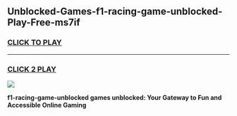 
## Unblocked-Games-f1-racing-game-unblocked-Play-Free-ms7if
<h3>
<a href="https://premium76.site?title=f1-racing-game-unblocked&ref=18A1">CLICK TO PLAY</a></h3>
<hr>

<h3>
<a href="https://premium76.site?title=f1-racing-game-unblocked&ref=18A1">CLICK 2 PLAY</a>
  
</h3>

<a href="https://premium76.site?title=f1-racing-game-unblocked&ref=18A1"><img src="https://clearcache.store/games.png"></a>


**f1-racing-game-unblocked games unblocked: Your Gateway to Fun and Accessible Online Gaming**

